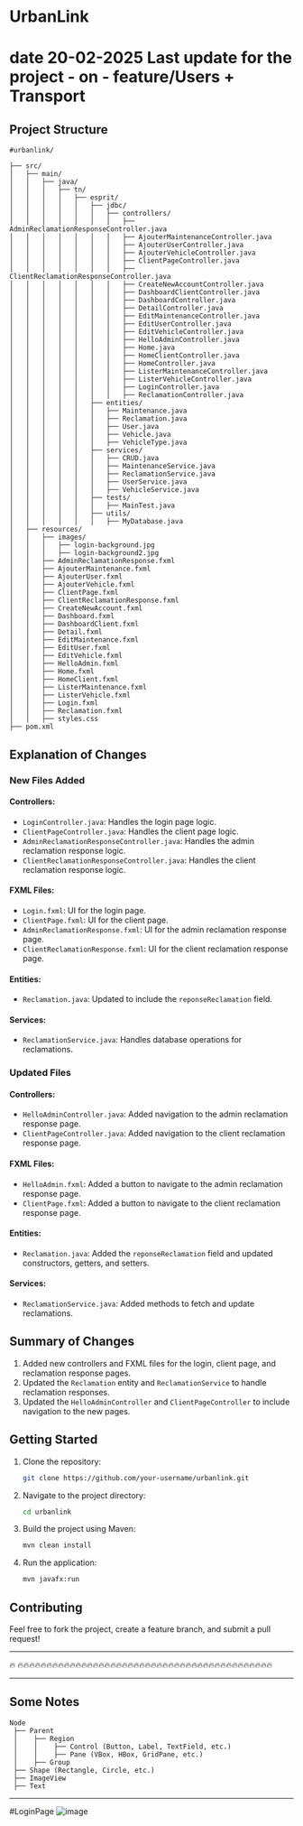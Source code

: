 # UrbanLink 
# date 20-02-2025 Last update for the project - on - feature/Users + Transport
## Project Structure

```
#urbanlink/

├── src/
│   ├── main/
│   │   ├── java/
│   │   │   ├── tn/
│   │   │   │   ├── esprit/
│   │   │   │   │   ├── jdbc/
│   │   │   │   │   │   ├── controllers/
│   │   │   │   │   │   │   ├── AdminReclamationResponseController.java
│   │   │   │   │   │   │   ├── AjouterMaintenanceController.java
│   │   │   │   │   │   │   ├── AjouterUserController.java
│   │   │   │   │   │   │   ├── AjouterVehicleController.java
│   │   │   │   │   │   │   ├── ClientPageController.java
│   │   │   │   │   │   │   ├── ClientReclamationResponseController.java
│   │   │   │   │   │   │   ├── CreateNewAccountController.java
│   │   │   │   │   │   │   ├── DashboardClientController.java
│   │   │   │   │   │   │   ├── DashboardController.java
│   │   │   │   │   │   │   ├── DetailController.java
│   │   │   │   │   │   │   ├── EditMaintenanceController.java
│   │   │   │   │   │   │   ├── EditUserController.java
│   │   │   │   │   │   │   ├── EditVehicleController.java
│   │   │   │   │   │   │   ├── HelloAdminController.java
│   │   │   │   │   │   │   ├── Home.java
│   │   │   │   │   │   │   ├── HomeClientController.java
│   │   │   │   │   │   │   ├── HomeController.java
│   │   │   │   │   │   │   ├── ListerMaintenanceController.java
│   │   │   │   │   │   │   ├── ListerVehicleController.java
│   │   │   │   │   │   │   ├── LoginController.java
│   │   │   │   │   │   │   ├── ReclamationController.java
│   │   │   │   │   ├── entities/
│   │   │   │   │   │   ├── Maintenance.java
│   │   │   │   │   │   ├── Reclamation.java  
│   │   │   │   │   │   ├── User.java
│   │   │   │   │   │   ├── Vehicle.java
│   │   │   │   │   │   ├── VehicleType.java
│   │   │   │   │   ├── services/
│   │   │   │   │   │   ├── CRUD.java
│   │   │   │   │   │   ├── MaintenanceService.java
│   │   │   │   │   │   ├── ReclamationService.java
│   │   │   │   │   │   ├── UserService.java
│   │   │   │   │   │   ├── VehicleService.java
│   │   │   │   │   ├── tests/
│   │   │   │   │   │   ├── MainTest.java
│   │   │   │   │   ├── utils/
│   │   │   │   │   │   ├── MyDatabase.java
│   ├── resources/
│   │   ├── images/
│   │   │   ├── login-background.jpg
│   │   │   ├── login-background2.jpg
│   │   ├── AdminReclamationResponse.fxml
│   │   ├── AjouterMaintenance.fxml
│   │   ├── AjouterUser.fxml
│   │   ├── AjouterVehicle.fxml
│   │   ├── ClientPage.fxml
│   │   ├── ClientReclamationResponse.fxml
│   │   ├── CreateNewAccount.fxml
│   │   ├── Dashboard.fxml
│   │   ├── DashboardClient.fxml
│   │   ├── Detail.fxml
│   │   ├── EditMaintenance.fxml
│   │   ├── EditUser.fxml
│   │   ├── EditVehicle.fxml
│   │   ├── HelloAdmin.fxml
│   │   ├── Home.fxml
│   │   ├── HomeClient.fxml
│   │   ├── ListerMaintenance.fxml
│   │   ├── ListerVehicle.fxml
│   │   ├── Login.fxml
│   │   ├── Reclamation.fxml
│   │   ├── styles.css
├── pom.xml

```

## Explanation of Changes

### New Files Added
#### Controllers:
- `LoginController.java`: Handles the login page logic.
- `ClientPageController.java`: Handles the client page logic.
- `AdminReclamationResponseController.java`: Handles the admin reclamation response logic.
- `ClientReclamationResponseController.java`: Handles the client reclamation response logic.

#### FXML Files:
- `Login.fxml`: UI for the login page.
- `ClientPage.fxml`: UI for the client page.
- `AdminReclamationResponse.fxml`: UI for the admin reclamation response page.
- `ClientReclamationResponse.fxml`: UI for the client reclamation response page.

#### Entities:
- `Reclamation.java`: Updated to include the `reponseReclamation` field.

#### Services:
- `ReclamationService.java`: Handles database operations for reclamations.

### Updated Files
#### Controllers:
- `HelloAdminController.java`: Added navigation to the admin reclamation response page.
- `ClientPageController.java`: Added navigation to the client reclamation response page.

#### FXML Files:
- `HelloAdmin.fxml`: Added a button to navigate to the admin reclamation response page.
- `ClientPage.fxml`: Added a button to navigate to the client reclamation response page.

#### Entities:
- `Reclamation.java`: Added the `reponseReclamation` field and updated constructors, getters, and setters.

#### Services:
- `ReclamationService.java`: Added methods to fetch and update reclamations.

## Summary of Changes
1. Added new controllers and FXML files for the login, client page, and reclamation response pages.
2. Updated the `Reclamation` entity and `ReclamationService` to handle reclamation responses.
3. Updated the `HelloAdminController` and `ClientPageController` to include navigation to the new pages.

## Getting Started
1. Clone the repository:
   ```bash
   git clone https://github.com/your-username/urbanlink.git
   ```
2. Navigate to the project directory:
   ```bash
   cd urbanlink
   ```
3. Build the project using Maven:
   ```bash
   mvn clean install
   ```
4. Run the application:
   ```bash
   mvn javafx:run
   ```

## Contributing
Feel free to fork the project, create a feature branch, and submit a pull request!

---
 🔥 🔥🔥🔥🔥🔥🔥🔥🔥🔥🔥🔥🔥🔥🔥🔥🔥🔥🔥🔥🔥🔥🔥🔥🔥🔥🔥🔥🔥🔥🔥🔥🔥🔥🔥🔥🔥🔥🔥🔥🔥🔥🔥🔥🔥


----------------------------------------------------------------------
## Some Notes 
```
Node
 ├── Parent
 │    ├── Region
 │    │    ├── Control (Button, Label, TextField, etc.)
 │    │    ├── Pane (VBox, HBox, GridPane, etc.)
 │    ├── Group
 ├── Shape (Rectangle, Circle, etc.)
 ├── ImageView
 ├── Text
```
--------------------------------------------------------------------
#LoginPage
![image](https://github.com/user-attachments/assets/3b68a1f9-3956-4c1c-b939-a0160fe3d8f5)

